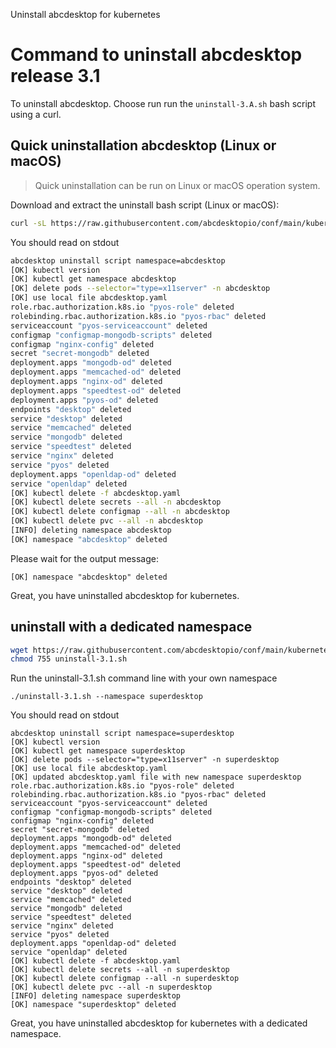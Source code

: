 Uninstall abcdesktop for kubernetes

# Command to uninstall abcdesktop release 3.1 

To uninstall abcdesktop. Choose run run the `uninstall-3.A.sh` bash script using a curl.

## Quick uninstallation abcdesktop (Linux or macOS)

> Quick uninstallation can be run on Linux or macOS operation system. 


Download and extract the uninstall bash script (Linux or macOS):

```bash
curl -sL https://raw.githubusercontent.com/abcdesktopio/conf/main/kubernetes/uninstall-3.1.sh | bash
```

You should read on stdout 

```bash
abcdesktop uninstall script namespace=abcdesktop
[OK] kubectl version
[OK] kubectl get namespace abcdesktop
[OK] delete pods --selector="type=x11server" -n abcdesktop
[OK] use local file abcdesktop.yaml
role.rbac.authorization.k8s.io "pyos-role" deleted
rolebinding.rbac.authorization.k8s.io "pyos-rbac" deleted
serviceaccount "pyos-serviceaccount" deleted
configmap "configmap-mongodb-scripts" deleted
configmap "nginx-config" deleted
secret "secret-mongodb" deleted
deployment.apps "mongodb-od" deleted
deployment.apps "memcached-od" deleted
deployment.apps "nginx-od" deleted
deployment.apps "speedtest-od" deleted
deployment.apps "pyos-od" deleted
endpoints "desktop" deleted
service "desktop" deleted
service "memcached" deleted
service "mongodb" deleted
service "speedtest" deleted
service "nginx" deleted
service "pyos" deleted
deployment.apps "openldap-od" deleted
service "openldap" deleted
[OK] kubectl delete -f abcdesktop.yaml
[OK] kubectl delete secrets --all -n abcdesktop
[OK] kubectl delete configmap --all -n abcdesktop
[OK] kubectl delete pvc --all -n abcdesktop
[INFO] deleting namespace abcdesktop
[OK] namespace "abcdesktop" deleted
```

Please wait for the output message: 

```
[OK] namespace "abcdesktop" deleted
```

Great, you have uninstalled abcdesktop for kubernetes.


## uninstall with a dedicated namespace


```bash
wget https://raw.githubusercontent.com/abcdesktopio/conf/main/kubernetes/uninstall-3.1.sh
chmod 755 uninstall-3.1.sh
```

Run the uninstall-3.1.sh command line with your own namespace

```
./uninstall-3.1.sh --namespace superdesktop
```

You should read on stdout

```
abcdesktop uninstall script namespace=superdesktop
[OK] kubectl version
[OK] kubectl get namespace superdesktop
[OK] delete pods --selector="type=x11server" -n superdesktop
[OK] use local file abcdesktop.yaml
[OK] updated abcdesktop.yaml file with new namespace superdesktop
role.rbac.authorization.k8s.io "pyos-role" deleted
rolebinding.rbac.authorization.k8s.io "pyos-rbac" deleted
serviceaccount "pyos-serviceaccount" deleted
configmap "configmap-mongodb-scripts" deleted
configmap "nginx-config" deleted
secret "secret-mongodb" deleted
deployment.apps "mongodb-od" deleted
deployment.apps "memcached-od" deleted
deployment.apps "nginx-od" deleted
deployment.apps "speedtest-od" deleted
deployment.apps "pyos-od" deleted
endpoints "desktop" deleted
service "desktop" deleted
service "memcached" deleted
service "mongodb" deleted
service "speedtest" deleted
service "nginx" deleted
service "pyos" deleted
deployment.apps "openldap-od" deleted
service "openldap" deleted
[OK] kubectl delete -f abcdesktop.yaml
[OK] kubectl delete secrets --all -n superdesktop
[OK] kubectl delete configmap --all -n superdesktop
[OK] kubectl delete pvc --all -n superdesktop
[INFO] deleting namespace superdesktop
[OK] namespace "superdesktop" deleted
```

Great, you have uninstalled abcdesktop for kubernetes with a dedicated namespace.

